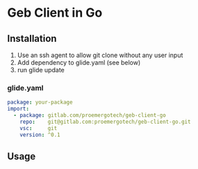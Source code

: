 # Geb Client in Go

## Installation

1. Use an ssh agent to allow git clone without any user input
2. Add dependency to glide.yaml (see below)
3. run glide update

### glide.yaml

```yaml
package: your-package
import:
  - package: gitlab.com/proemergotech/geb-client-go
    repo:    git@gitlab.com:proemergotech/geb-client-go.git
    vsc:     git
    version: ^0.1
```

## Usage

